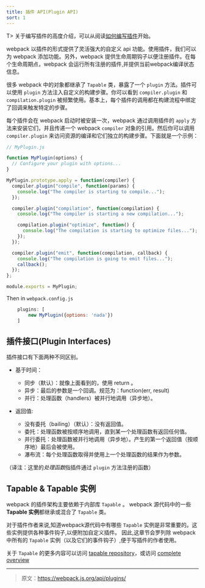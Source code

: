 ```yaml
---
title: 插件 API(Plugin API)
sort: 1
---
```


T> 关于编写插件的高度介绍，可以从阅读[如何编写插件](/development/how-to-write-a-plugin)开始。

webpack 以插件的形式提供了灵活强大的自定义 api 功能。使用插件，我们可以为 webpack 添加功能。另外，webpack 提供生命周期钩子以便注册插件。在每个生命周期点，webpack 会运行所有注册的插件,并提供当前webpack编译状态信息。

很多 webpack 中的对象都继承了 `Tapable` 类，暴露了一个 `plugin` 方法。插件可以使用 `plugin` 方法注入自定义的构建步骤。你可以看到 `compiler.plugin` 和 `compilation.plugin` 被频繁使用。基本上，每个插件的调用都在构建流程中绑定了回调来触发特定的步骤。

每个插件会在 webpack 启动时被安装一次，webpack 通过调用插件的 `apply` 方法来安装它们，并且传递一个 webpack `compiler` 对象的引用。然后你可以调用 `compiler.plugin` 来访问资源的编译和它们独立的构建步骤。下面就是一个示例：

```javascript
// MyPlugin.js

function MyPlugin(options) {
  // Configure your plugin with options...
}

MyPlugin.prototype.apply = function(compiler) {
  compiler.plugin("compile", function(params) {
    console.log("The compiler is starting to compile...");
  });

  compiler.plugin("compilation", function(compilation) {
    console.log("The compiler is starting a new compilation...");

    compilation.plugin("optimize", function() {
      console.log("The compilation is starting to optimize files...");
    });
  });

  compiler.plugin("emit", function(compilation, callback) {
    console.log("The compilation is going to emit files...");
    callback();
  });
};

module.exports = MyPlugin;
```

Then in `webpack.config.js`

```javascript
    plugins: [
        new MyPlugin({options: 'nada'})
    ]
```

## 插件接口(Plugin Interfaces)

插件接口有下面两种不同区别。

* 基于时间：
  * 同步（默认）：就像上面看到的，使用 return 。
  * 异步：最后的参数是一个回调。规范为：function(err, result)
  * 并行：处理函数（handlers）被并行地调用（异步地）。

* 返回值:
  * 没有委托（bailing）（默认）：没有返回值。
  * 委托：处理函数被按顺序地调用，直到某一个处理函数有返回任何值。
  * 并行委托：处理函数被并行地调用（异步地）。产生的第一个返回值（按顺序地）最后会被使用。
  * 瀑布流：每个处理函数取得并使用上一个处理函数的结果作为参数。

（译注：这里的*处理函数*指插件通过 `plugin` 方法注册的函数）

## Tapable & Tapable 实例

webpack 的插件架构主要依赖于内部库 `Tapable` 。
webpack 源代码中的一些 **Tapable 实例**都继承或混合了 `Tapable` 类。

对于插件作者来说,知道webpack源代码中有哪些 `Tapable` 实例是非常重要的。这些实例提供各种事件钩子,以便附加自定义插件。
因此,这章节会罗列除 webpack 中所有的 `Tapable` 实例（以及它们的事件钩子）,便于写插件的作者使用。

关于 `Tapable` 的更多内容可以访问 [tapable repository](https://github.com/webpack/tapable)，或访问 [complete overview](./tapable)

***

> 原文：https://webpack.js.org/api/plugins/